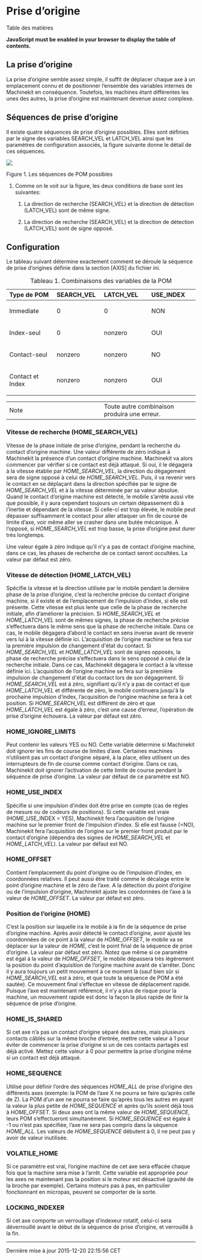 Prise d’origine
===============

Table des matières

**JavaScript must be enabled in your browser to display the table of contents.**

<span id="sec:Prises-d-origine"></span>

La prise d’origine
------------------

La prise d’origine semble assez simple, il suffit de déplacer chaque axe à un emplacement connu et de positionner l’ensemble des variables internes de Machinekit en conséquence. Toutefois, les machines étant différentes les unes des autres, la prise d’origine est maintenant devenue assez complexe.

Séquences de prise d’origine
----------------------------

Il existe quatre séquences de prise d’origine possibles. Elles sont définies par le signe des variables SEARCH\_VEL et LATCH\_VEL ainsi que les paramètres de configuration associés, la figure suivante donne le détail de ces séquences.

![](images/machinekit-motion-homing-diag_fr.png)

Figure 1. Les séquences de POM possibles

1.  Comme on le voit sur la figure, les deux conditions de base sont les suivantes:

    1.  La direction de recherche (SEARCH\_VEL) et la direction de détection (LATCH\_VEL) sont de même signe.

    2.  La direction de recherche (SEARCH\_VEL) et la direction de détection (LATCH\_VEL) sont de signe opposé.

Configuration
-------------

Le tableau suivant détermine exactement comment se déroule la séquence de prise d’origines définie dans la section \[AXIS\] du fichier ini.

<table>
<caption>Tableau 1. Combinaisons des variables de la POM</caption>
<colgroup>
<col width="25%" />
<col width="25%" />
<col width="25%" />
<col width="25%" />
</colgroup>
<thead>
<tr class="header">
<th align="left">Type de POM</th>
<th align="left">SEARCH_VEL</th>
<th align="left">LATCH_VEL</th>
<th align="left">USE_INDEX</th>
</tr>
</thead>
<tbody>
<tr class="odd">
<td align="left"><p>Immediate</p></td>
<td align="left"><p>0</p></td>
<td align="left"><p>0</p></td>
<td align="left"><p>NON</p></td>
</tr>
<tr class="even">
<td align="left"><p>Index-seul</p></td>
<td align="left"><p>0</p></td>
<td align="left"><p>nonzero</p></td>
<td align="left"><p>OUI</p></td>
</tr>
<tr class="odd">
<td align="left"><p>Contact-seul</p></td>
<td align="left"><p>nonzero</p></td>
<td align="left"><p>nonzero</p></td>
<td align="left"><p>NO</p></td>
</tr>
<tr class="even">
<td align="left"><p>Contact et Index</p></td>
<td align="left"><p>nonzero</p></td>
<td align="left"><p>nonzero</p></td>
<td align="left"><p>OUI</p></td>
</tr>
</tbody>
</table>

<table>
<colgroup>
<col width="50%" />
<col width="50%" />
</colgroup>
<tbody>
<tr class="odd">
<td align="left"><div class="title">
Note
</div></td>
<td align="left">Toute autre combinaison produira une erreur.</td>
</tr>
</tbody>
</table>

### Vitesse de recherche (HOME\_SEARCH\_VEL)

Vitesse de la phase initiale de prise d’origine, pendant la recherche du contact d’origine machine. Une valeur différente de zéro indique à Machinekit la présence d’un contact d’origine machine. Machinekit va alors commencer par vérifier si ce contact est déjà attaqué. Si oui, il le dégagera à la vitesse établie par *HOME\_SEARCH\_VEL*, la direction du dégagement sera de signe opposé à celui de *HOME\_SEARCH\_VEL*. Puis, il va revenir vers le contact en se déplaçant dans la direction spécifiée par le signe de *HOME\_SEARCH\_VEL* et à la vitesse déterminée par sa valeur absolue. Quand le contact d’origine machine est détecté, le mobile s’arrête aussi vite que possible, il y aura cependant toujours un certain dépassement dû à l’inertie et dépendant de la vitesse. Si celle-ci est trop élevée, le mobile peut dépasser suffisamment le contact pour aller attaquer un fin de course de limite d’axe, voir même aller se crasher dans une butée mécanique. À l’opposé, si *HOME\_SEARCH\_VEL* est trop basse, la prise d’origine peut durer très longtemps.

Une valeur égale à zéro indique qu’il n’y a pas de contact d’origine machine, dans ce cas, les phases de recherche de ce contact seront occultées. La valeur par défaut est zéro.

### Vitesse de détection (HOME\_LATCH\_VEL)

Spécifie la vitesse et la direction utilisée par le mobile pendant la dernière phase de la prise d’origine, c’est la recherche précise du contact d’origine machine, si il existe et de l’emplacement de l’impulsion d’index, si elle est présente. Cette vitesse est plus lente que celle de la phase de recherche initiale, afin d’améliorer la précision. Si *HOME\_SEARCH\_VEL* et *HOME\_LATCH\_VEL* sont de mêmes signes, la phase de recherche précise s’effectuera dans le même sens que la phase de recherche initiale. Dans ce cas, le mobile dégagera d’abord le contact en sens inverse avant de revenir vers lui à la vitesse définie ici. L’acquisition de l’origine machine se fera sur la première impulsion de changement d'état du contact. Si *HOME\_SEARCH\_VEL* et *HOME\_LATCH\_VEL* sont de signes opposés, la phase de recherche précise s’effectuera dans le sens opposé à celui de la recherche initiale. Dans ce cas, Machinekit dégagera le contact à la vitesse définie ici. L’acquisition de l’origine machine se fera sur la première impulsion de changement d'état du contact lors de son dégagement. Si *HOME\_SEARCH\_VEL* est à zéro, signifiant qu’il n’y a pas de contact et que *HOME\_LATCH\_VEL* et différente de zéro, le mobile continuera jusqu'à la prochaine impulsion d’index, l’acquisition de l’origine machine se fera à cet position. Si *HOME\_SEARCH\_VEL* est différent de zéro et que *HOME\_LATCH\_VEL* est égale à zéro, c’est une cause d’erreur, l’opération de prise d’origine échouera. La valeur par défaut est zéro.

### HOME\_IGNORE\_LIMITS

Peut contenir les valeurs YES ou NO. Cette variable détermine si Machinekit doit ignorer les fins de course de limites d’axe. Certaines machines n’utilisent pas un contact d’origine séparé, à la place, elles utilisent un des interrupteurs de fin de course comme contact d’origine. Dans ce cas, Machinekit doit ignorer l’activation de cette limite de course pendant la séquence de prise d’origine. La valeur par défaut de ce paramètre est NO.

### HOME\_USE\_INDEX

Spécifie si une impulsion d’index doit être prise en compte (cas de règles de mesure ou de codeurs de positions). Si cette variable est vraie (HOME\_USE\_INDEX = YES), Machinekit fera l’acquisition de l’origine machine sur le premier front de l’impulsion d’index. Si elle est fausse (=NO), Machinekit fera l’acquisition de l’origine sur le premier front produit par le contact d’origine (dépendra des signes de *HOME\_SEARCH\_VEL* et *HOME\_LATCH\_VEL*). La valeur par défaut est NO.

### HOME\_OFFSET

Contient l’emplacement du point d’origine ou de l’impulsion d’index, en coordonnées relatives. Il peut aussi être traité comme le décalage entre le point d’origine machine et le zéro de l’axe. A la détection du point d’origine ou de l’impulsion d’origine, Machinekit ajuste les coordonnées de l’axe à la valeur de *HOME\_OFFSET*. La valeur par défaut est zéro.

### Position de l’origine (HOME)

C’est la position sur laquelle ira le mobile à la fin de la séquence de prise d’origine machine. Après avoir détecté le contact d’origine, avoir ajusté les coordonnées de ce point à la valeur de *HOME\_OFFSET*, le mobile va se déplacer sur la valeur de *HOME*, c’est le point final de la séquence de prise d’origine. La valeur par défaut est zéro. Notez que même si ce paramètre est égal à la valeur de *HOME\_OFFSET*, le mobile dépassera très légérement la position du point d’aquisition de l’origine machine avant de s’arrêter. Donc il y aura toujours un petit mouvement à ce moment là (sauf bien sûr si *HOME\_SEARCH\_VEL* est à zéro, et que toute la séquence de POM a été sautée). Ce mouvement final s’effectue en vitesse de déplacement rapide. Puisque l’axe est maintenant référencé, il n’y a plus de risque pour la machine, un mouvement rapide est donc la façon la plus rapide de finir la séquence de prise d’origine.

### HOME\_IS\_SHARED

Si cet axe n’a pas un contact d’origine séparé des autres, mais plusieurs contacts câblés sur la même broche d’entrée, mettre cette valeur à 1 pour éviter de commencer la prise d’origine si un de ces contacts partagés est déjà activé. Mettez cette valeur à 0 pour permettre la prise d’origine même si un contact est déjà attaqué.

### HOME\_SEQUENCE

Utilisé pour définir l’ordre des séquences *HOME\_ALL* de prise d’origine des différents axes (exemple: la POM de l’axe X ne pourra se faire qu’après celle de Z). La POM d’un axe ne pourra se faire qu’après tous les autres en ayant la valeur la plus petite de *HOME\_SEQUENCE* et après qu’ils soient déjà tous à *HOME\_OFFSET*. Si deux axes ont la même valeur de *HOME\_SEQUENCE*, leurs POM s’effectueront simultanément. Si *HOME\_SEQUENCE* est égale à -1 ou n’est pas spécifiée, l’axe ne sera pas compris dans la séquence *HOME\_ALL*. Les valeurs de *HOME\_SEQUENCE* débutent à 0, il ne peut pas y avoir de valeur inutilisée.

### VOLATILE\_HOME

Si ce paramètre est vrai, l’origine machine de cet axe sera effacée chaque fois que la machine sera mise à l’arrêt. Cette variable est appropriée pour les axes ne maintenant pas la position si le moteur est désactivé (gravité de la broche par exemple). Certains moteurs pas à pas, en particulier fonctionnant en micropas, peuvent se comporter de la sorte.

### LOCKING\_INDEXER

Si cet axe comporte un verrouillage d’indexeur rotatif, celui-ci sera déverrouillé avant le début de la séquence de prise d’origine, et verrouillé à la fin.

------------------------------------------------------------------------

Dernière mise à jour 2015-12-20 22:15:56 CET


